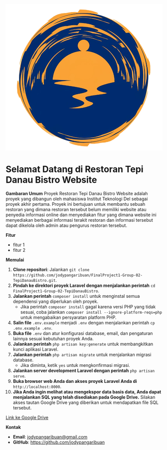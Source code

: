 ![Logo](public/assets/logo.png)

# Selamat Datang di Restoran Tepi Danau Bistro Website

**Gambaran Umum**
Proyek Restoran Tepi Danau Bistro Website adalah proyek yang dibangun oleh mahasiswa Institut Teknologi Del sebagai proyek akhir pertama. Proyek ini bertujuan untuk membantu sebuah restoran yang dimana restoran tersebut belum memiliki website atau penyedia informasi online dan menyediakan fitur yang dimana website ini menyediakan berbagai informasi terakit restoran dan informasi tersebut dapat dikelola oleh admin atau pengurus restoran tersebut.

**Fitur**

-   fitur 1
-   fitur 2

**Memulai**

1. **Clone repositori**: Jalankan `git clone https://github.com/jodypangaribuan/FinalProject1-Group-02-TepiDanauBistro.git`.
2. **Pindah ke direktori proyek Laravel dengan menjalankan perintah** `cd FinalProject1-Group-02-TepiDanauBistro`.
3. **Jalankan perintah** `composer install` untuk menginstal semua dependensi yang diperlukan oleh proyek.
    - Jika perintah `composer install` gagal karena versi PHP yang tidak sesuai, coba jalankan `composer install --ignore-platform-reqs=php` untuk mengabaikan persyaratan platform PHP.
4. **Salin file** `.env.example` menjadi `.env` dengan menjalankan perintah `cp .env.example .env`.
5. **Buka file** `.env` dan atur konfigurasi database, email, dan pengaturan lainnya sesuai kebutuhan proyek Anda.
6. **Jalankan perintah** `php artisan key:generate` untuk membangkitkan kunci aplikasi Laravel.
7. **Jalankan perintah** `php artisan migrate` untuk menjalankan migrasi database.
    - Jika diminta, ketik `yes` untuk mengkonfirmasi migrasi.
8. **Jalankan server development Laravel dengan perintah** `php artisan serve`.
9. **Buka browser web Anda dan akses proyek Laravel Anda di** `http://localhost:8000`.
10. **Jika Anda ingin melihat atau mengekspor data basis data, Anda dapat menjalankan SQL yang telah disediakan pada Google Drive.** Silakan akses tautan Google Drive yang diberikan untuk mendapatkan file SQL tersebut.

[Link ke Google Drive](https://drive.google.com/file/d/1G6qIrM94dlBD3p6HCvJVOq8zltuP_VFb/view?usp=sharing)

**Kontak**

-   **Email**: jodypangaribuan@gmail.com
-   **GitHub**: https://github.com/jodypangaribuan
